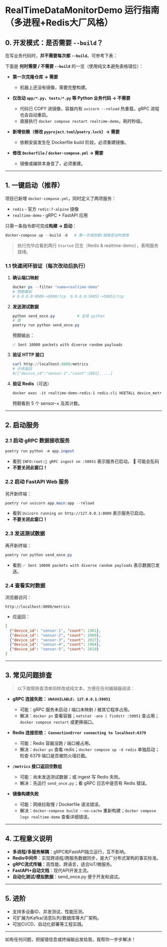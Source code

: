 # RealTimeDataMonitorDemo 运行指南（多进程+Redis大厂风格）

## 0. 开发模式：是否需要 `--build`？

在写业务代码时，**并不需要每次都 `--build`**。可参考下表：

下面是 **何时需要 / 不需要 `--build`** 的一览（使用纯文本避免表格错位）：

* **第一次克隆仓库 → 需要**
  * 机器上还没有镜像，需要完整构建。

* **仅改动 `app/*.py`、`tests/*.py` 等 Python 业务代码 → 不需要**
  * 代码已 COPY 进镜像，容器内有 `uvicorn --reload` 热重载，gRPC 进程也会自动重启。
  * 直接执行 `docker compose restart realtime-demo`，耗时秒级。

* **新增依赖（修改 `pyproject.toml`/`poetry.lock`）→ 需要**
  * 依赖安装发生在 Dockerfile build 阶段，必须重建镜像。

* **修改 `Dockerfile` / `docker-compose.yml` → 需要**
  * 镜像或编排本身变了，必须重建。

---

## 1. 一键启动（推荐）

项目已新增 `docker-compose.yml`，同时定义了两项服务：

* `redis` ‑ 官方 `redis:7-alpine` 镜像
* `realtime-demo` ‑ gRPC + FastAPI 应用

只需一条指令即可完成**构建 → 启动**：

```powershell
docker-compose up --build -d   # 第一次或依赖/镜像变动时使用
```

> 执行完毕应看到两行 `Started` 日志（Redis & realtime-demo），表明服务就绪。

### 1.1 快速闭环验证（每次改动后执行）
1. **确认端口映射**
   ```powershell
   docker ps --filter "name=realtime-demo"
   # 预期看到
   # 0.0.0.0:8000->8000/tcp  0.0.0.0:50051->50051/tcp
   ```
2. **发送测试数据**
   ```powershell
   python send_once.py          # 全局 python
   # 或
   poetry run python send_once.py
   ```
   预期输出：
   ```
   ✅ Sent 10000 packets with diverse random payloads
   ```
3. **验证 HTTP 接口**
   ```powershell
   curl http://localhost:8000/metrics
   # 示例返回
   #[{"device_id":"sensor-1","count":1981}, ...]
   ```
4. **验证 Redis**（可选）
   ```powershell
   docker exec -it realtime-demo-redis-1 redis-cli HGETALL device_metrics
   ```
   预期看到 5 个 sensor-× 及其计数。

---

## 2. 启动服务

### 2.1 启动 gRPC 数据接收服务
```powershell
poetry run python -m app.ingest
```
- 看到 `INFO:root:🚚 gRPC ingest on :50051` 表示服务已启动。  🚚 可能会乱码
- **不要关闭此窗口！**

### 2.2 启动 FastAPI Web 服务
另开新终端：
```powershell
poetry run uvicorn app.main:app --reload
```
- 看到 `Uvicorn running on http://127.0.0.1:8000` 表示服务已启动。
- **不要关闭此窗口！**

### 2.3 发送测试数据
再开新终端：
```powershell
poetry run python send_once.py
```
- 看到 `✅ Sent 10000 packets with diverse random payloads` 表示数据已发送。

### 2.4 查看实时数据
浏览器访问：
```
http://localhost:8000/metrics
```
- 应返回：
```json
[
  {"device_id": "sensor-1", "count": 1981},
  {"device_id": "sensor-2", "count": 2009},
  {"device_id": "sensor-3", "count": 2027},
  {"device_id": "sensor-4", "count": 1964},
  {"device_id": "sensor-5", "count": 2019}
]
```

---

## 3. 常见问题排查

> 以下故障排查清单同样改成纯文本，方便在任何编辑器阅读：

* **gRPC 连接失败： `UNAVAILABLE: 127.0.0.1:50051`**
  * 可能：gRPC 服务未启动 / 端口未映射 / 被其它程序占用。
  * 解决：`docker ps` 查看容器；`netstat -ano | findstr :50051` 查占用；`docker compose restart` 或更换端口。

* **Redis 连接拒绝： `ConnectionError connecting to localhost:6379`**
  * 可能：Redis 容器没跑 / 端口被占用。
  * 解决：`docker ps` 查看 redis；`docker compose up -d redis` 单独启动；检查 6379 端口是否被防火墙拦截。

* **`/metrics` 接口返回空数组**
  * 可能：尚未发送测试数据；或 ingest 写 Redis 失败。
  * 解决：先运行 `send_once.py`；看 gRPC 日志中是否有 Redis 错误。

* **镜像构建失败**
  * 可能：网络拉取慢 / Dockerfile 语法错误。
  * 解决：`docker-compose build --no-cache` 重新构建；`docker compose logs realtime-demo` 查看详细错误。

---

## 4. 工程意义说明
- **多进程/多服务解耦**：gRPC和FastAPI独立运行，互不影响。
- **Redis中间件**：实现跨进程/跨服务数据同步，是大厂分布式架构的事实标准。
- **gRPC流式传输**：高性能、跨语言，适合IoT/微服务。
- **FastAPI+自动文档**：现代API开发主流。
- **自动化测试/模拟数据**：send_once.py 便于开发和调试。

---

## 5. 进阶
- 支持多设备ID、并发测试、性能压测。
- 可扩展为Kafka/消息队列/数据库等大厂架构。
- 可加CI/CD、自动化部署等工程实践。

---

如有任何问题，把报错信息或终端输出发给我，我帮你一步步解决！ 